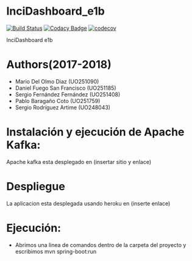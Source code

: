 # InciDashboard_e1b
[![Build Status](https://travis-ci.org/Arquisoft/InciDashboard_e1b.svg?branch=master)](https://travis-ci.org/Arquisoft/InciDashboard_e1b)
[![Codacy Badge](https://api.codacy.com/project/badge/Grade/6308efdd6cbf43fcb00b4f1f8b3e83f3)](https://app.codacy.com/app/mariodod/InciDashboard_e1b/dashboard)
[![codecov](https://codecov.io/gh/Arquisoft/InciDashboard_e1b/branch/master/graph/badge.svg)](https://codecov.io/gh/Arquisoft/InciDashboard_e1b)

InciDashboard e1b


# Authors(2017-2018)
- Mario Del Olmo Diaz (UO251090)
- Daniel Fuego San Francisco (UO251185)
- Sergio Fernández Fernández (UO251408)
- Pablo Baragaño Coto (UO251759)
- Sergio Rodríguez Artime (UO248043)

# Instalación y ejecución de Apache Kafka:
Apache kafka esta desplegado en (insertar sitio y enlace)

# Despliegue
La aplicacion esta desplegada usando heroku en (inserte enlace)

# Ejecución:	
- Abrimos una linea de comandos dentro de la carpeta del proyecto y escribimos mvn spring-boot:run
